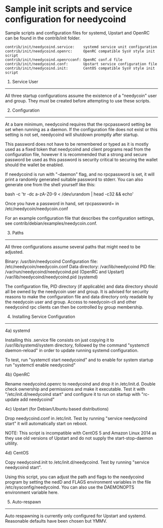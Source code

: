 Sample init scripts and service configuration for needycoind
==========================================================

Sample scripts and configuration files for systemd, Upstart and OpenRC
can be found in the contrib/init folder.

    contrib/init/needycoind.service:    systemd service unit configuration
    contrib/init/needycoind.openrc:     OpenRC compatible SysV style init script
    contrib/init/needycoind.openrcconf: OpenRC conf.d file
    contrib/init/needycoind.conf:       Upstart service configuration file
    contrib/init/needycoind.init:       CentOS compatible SysV style init script

1. Service User
---------------------------------

All three startup configurations assume the existence of a "needycoin" user
and group.  They must be created before attempting to use these scripts.

2. Configuration
---------------------------------

At a bare minimum, needycoind requires that the rpcpassword setting be set
when running as a daemon.  If the configuration file does not exist or this
setting is not set, needycoind will shutdown promptly after startup.

This password does not have to be remembered or typed as it is mostly used
as a fixed token that needycoind and client programs read from the configuration
file, however it is recommended that a strong and secure password be used
as this password is security critical to securing the wallet should the
wallet be enabled.

If needycoind is run with "-daemon" flag, and no rpcpassword is set, it will
print a randomly generated suitable password to stderr.  You can also
generate one from the shell yourself like this:

bash -c 'tr -dc a-zA-Z0-9 < /dev/urandom | head -c32 && echo'

Once you have a password in hand, set rpcpassword= in /etc/needycoin/needycoin.conf

For an example configuration file that describes the configuration settings,
see contrib/debian/examples/needycoin.conf.

3. Paths
---------------------------------

All three configurations assume several paths that might need to be adjusted.

Binary:              /usr/bin/needycoind
Configuration file:  /etc/needycoin/needycoin.conf
Data directory:      /var/lib/needycoind
PID file:            /var/run/needycoind/needycoind.pid (OpenRC and Upstart)
                     /var/lib/needycoind/needycoind.pid (systemd)

The configuration file, PID directory (if applicable) and data directory
should all be owned by the needycoin user and group.  It is advised for security
reasons to make the configuration file and data directory only readable by the
needycoin user and group.  Access to needycoin-cli and other needycoind rpc clients
can then be controlled by group membership.

4. Installing Service Configuration
-----------------------------------

4a) systemd

Installing this .service file consists on just copying it to
/usr/lib/systemd/system directory, followed by the command
"systemctl daemon-reload" in order to update running systemd configuration.

To test, run "systemctl start needycoind" and to enable for system startup run
"systemctl enable needycoind"

4b) OpenRC

Rename needycoind.openrc to needycoind and drop it in /etc/init.d.  Double
check ownership and permissions and make it executable.  Test it with
"/etc/init.d/needycoind start" and configure it to run on startup with
"rc-update add needycoind"

4c) Upstart (for Debian/Ubuntu based distributions)

Drop needycoind.conf in /etc/init.  Test by running "service needycoind start"
it will automatically start on reboot.

NOTE: This script is incompatible with CentOS 5 and Amazon Linux 2014 as they
use old versions of Upstart and do not supply the start-stop-daemon uitility.

4d) CentOS

Copy needycoind.init to /etc/init.d/needycoind. Test by running "service needycoind start".

Using this script, you can adjust the path and flags to the needycoind program by
setting the nedD and FLAGS environment variables in the file
/etc/sysconfig/needycoind. You can also use the DAEMONOPTS environment variable here.

5. Auto-respawn
-----------------------------------

Auto respawning is currently only configured for Upstart and systemd.
Reasonable defaults have been chosen but YMMV.
